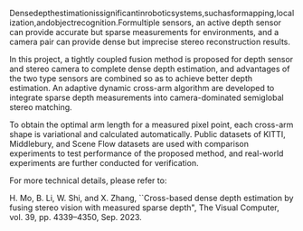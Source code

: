 Densedepthestimationissignificantinroboticsystems,suchasformapping,localization,andobjectrecognition.Formultiple sensors, an active depth sensor can provide accurate but sparse measurements for environments, and a camera pair can provide dense but imprecise stereo reconstruction results. 

In this project, a tightly coupled fusion method is proposed for depth sensor and stereo camera to complete dense depth estimation, and advantages of the two type sensors are combined so as to achieve better depth estimation. An adaptive dynamic cross-arm algorithm are developed to integrate sparse depth measurements into camera-dominated semiglobal stereo matching. 

To obtain the optimal arm length for a measured pixel point, each cross-arm shape is variational and calculated automatically. Public datasets of KITTI, Middlebury, and Scene Flow datasets are used with comparison experiments to test performance of the proposed method, and real-world experiments are further conducted for verification. 

For more technical details, please refer to:

H. Mo, B. Li, W. Shi, and X. Zhang, ``Cross-based dense depth estimation by fusing stereo vision with measured sparse depth", The Visual Computer, vol. 39, pp. 4339–4350, Sep. 2023.
